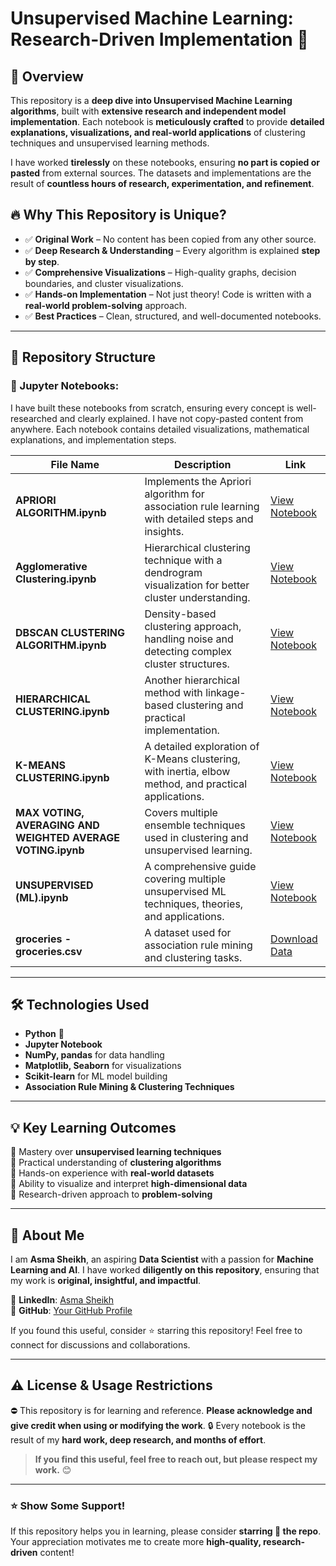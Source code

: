 # Unsupervised Machine Learning: Research-Driven Implementation 🚀


## 📌 Overview
This repository is a **deep dive into Unsupervised Machine Learning algorithms**, built with **extensive research and independent model implementation**. Each notebook is **meticulously crafted** to provide **detailed explanations, visualizations, and real-world applications** of clustering techniques and unsupervised learning methods.

I have worked **tirelessly** on these notebooks, ensuring **no part is copied or pasted** from external sources. The datasets and implementations are the result of **countless hours of research, experimentation, and refinement**.

## 🔥 Why This Repository is Unique?
- ✅ **Original Work** – No content has been copied from any other source.
- ✅ **Deep Research & Understanding** – Every algorithm is explained **step by step**.
- ✅ **Comprehensive Visualizations** – High-quality graphs, decision boundaries, and cluster visualizations.
- ✅ **Hands-on Implementation** – Not just theory! Code is written with a **real-world problem-solving** approach.
- ✅ **Best Practices** – Clean, structured, and well-documented notebooks.

---

## 📂 Repository Structure

### 📘 Jupyter Notebooks:
I have built these notebooks from scratch, ensuring every concept is well-researched and clearly explained. I have not copy-pasted content from anywhere. Each notebook contains detailed visualizations, mathematical explanations, and implementation steps.

| File Name | Description | Link |
|-----------|------------|------|
| **APRIORI ALGORITHM.ipynb** | Implements the Apriori algorithm for association rule learning with detailed steps and insights. | [View Notebook](https://github.com/AsmaSheikh438/real-world-unsupervised-ml/blob/main/APRIORI%20ALGORITHM.ipynb) |
| **Agglomerative Clustering.ipynb** | Hierarchical clustering technique with a dendrogram visualization for better cluster understanding. | [View Notebook](https://github.com/AsmaSheikh438/real-world-unsupervised-ml/blob/main/Agglomerative%20Clustering.ipynb) |
| **DBSCAN CLUSTERING ALGORITHM.ipynb** | Density-based clustering approach, handling noise and detecting complex cluster structures. | [View Notebook](https://github.com/AsmaSheikh438/real-world-unsupervised-ml/blob/main/DBSCAN%20CLUSTERING%20ALGORITHM.ipynb) |
| **HIERARCHICAL CLUSTERING.ipynb** | Another hierarchical method with linkage-based clustering and practical implementation. | [View Notebook](https://github.com/AsmaSheikh438/real-world-unsupervised-ml/blob/main/HIERARCHICAL%20CLUSTERING.ipynb) |
| **K-MEANS CLUSTERING.ipynb** | A detailed exploration of K-Means clustering, with inertia, elbow method, and practical applications. | [View Notebook](https://github.com/AsmaSheikh438/real-world-unsupervised-ml/blob/main/K-MEANS%20CLUSTERING.ipynb) |
| **MAX VOTING, AVERAGING AND WEIGHTED AVERAGE VOTING.ipynb** | Covers multiple ensemble techniques used in clustering and unsupervised learning. | [View Notebook](https://github.com/AsmaSheikh438/real-world-unsupervised-ml/blob/main/MAX%20VOTING%2C%20AVERAGING%20AND%20WEIGHTED%20AVERAGE%20VOTING.ipynb) |
| **UNSUPERVISED (ML).ipynb** | A comprehensive guide covering multiple unsupervised ML techniques, theories, and applications. | [View Notebook](https://github.com/AsmaSheikh438/real-world-unsupervised-ml/blob/main/UNSUPERVISED%20(ML).ipynb) |
| **groceries - groceries.csv** | A dataset used for association rule mining and clustering tasks. | [Download Data](https://github.com/AsmaSheikh438/real-world-unsupervised-ml/blob/main/groceries%20-%20groceries.csv) |

---

## 🛠️ Technologies Used
- **Python** 🐍
- **Jupyter Notebook**
- **NumPy, pandas** for data handling
- **Matplotlib, Seaborn** for visualizations
- **Scikit-learn** for ML model building
- **Association Rule Mining & Clustering Techniques**

---

## 💡 Key Learning Outcomes
🔹 Mastery over **unsupervised learning techniques**  
🔹 Practical understanding of **clustering algorithms**  
🔹 Hands-on experience with **real-world datasets**  
🔹 Ability to visualize and interpret **high-dimensional data**  
🔹 Research-driven approach to **problem-solving**  

---

## 🚀 About Me
I am **Asma Sheikh**, an aspiring **Data Scientist** with a passion for **Machine Learning and AI**. I have worked **diligently on this repository**, ensuring that my work is **original, insightful, and impactful**.

📌 **LinkedIn**: [Asma Sheikh](https://www.linkedin.com/in/asma-sheikh-43bbab328)  
📌 **GitHub**: [Your GitHub Profile](#)  

If you found this useful, consider ⭐️ starring this repository! Feel free to connect for discussions and collaborations.  

---

## ⚠️ License & Usage Restrictions
 
⛔ This repository is for learning and reference. **Please acknowledge and give credit when using or modifying the work**. 
🔒 Every notebook is the result of my **hard work, deep research, and months of effort**.  

> **If you find this useful, feel free to reach out, but please respect my work.** 😊  

---

### ⭐ **Show Some Support!**
If this repository helps you in learning, please consider **starring 🌟 the repo**.  
Your appreciation motivates me to create more **high-quality, research-driven** content!  

